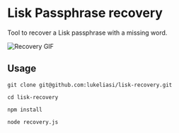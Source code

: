 # Lisk Passphrase recovery
Tool to recover a Lisk passphrase with a missing word.

![Recovery GIF](https://media.giphy.com/media/3owvJWoKU7Iz6MLjd6/giphy.gif)

## Usage
``git clone git@github.com:lukeliasi/lisk-recovery.git``

``cd lisk-recovery``

``npm install``

``node recovery.js``
